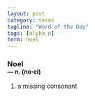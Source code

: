 ```yaml
---
layout: post
category: terms
tagline: "Word of the Day"
tags: [alpha_n]
term: noel
---
```


<h3>Noel<br/> <small>&mdash; n. (no<span>&middot;</span>el)</small></h3>
<p><ol><li>a missing consonant</li>
</ol></p>

